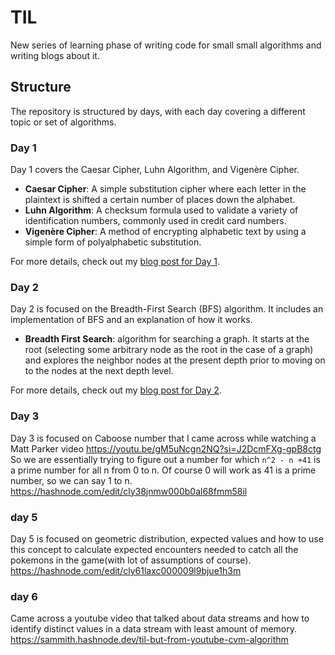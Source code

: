 # TIL

New series of learning phase of writing code for small small algorithms and writing blogs about it.

## Structure

The repository is structured by days, with each day covering a different topic or set of algorithms.

### Day 1

Day 1 covers the Caesar Cipher, Luhn Algorithm, and Vigenère Cipher.

- **Caesar Cipher**: A simple substitution cipher where each letter in the plaintext is shifted a certain number of places down the alphabet.
- **Luhn Algorithm**: A checksum formula used to validate a variety of identification numbers, commonly used in credit card numbers.
- **Vigenère Cipher**: A method of encrypting alphabetic text by using a simple form of polyalphabetic substitution.

For more details, check out my [blog post for Day 1](https://sammith.hashnode.dev/til-but-its-from-tweetsluhn-caesar-vigenere-cipher).

### Day 2

Day 2 is focused on the Breadth-First Search (BFS) algorithm. It includes an implementation of BFS and an explanation of how it works.

- **Breadth First Search**: algorithm for searching a graph. It starts at the root (selecting some arbitrary node as the root in the case of a graph) and explores the neighbor nodes at the present depth prior to moving on to the nodes at the next depth level.

For more details, check out my [blog post for Day 2](https://sammith.hashnode.dev/til-but-from-tweets-2).

### Day 3

Day 3 is focused on Caboose number that I came across while watching a Matt Parker video https://youtu.be/gM5uNcgn2NQ?si=J2DcmFXg-gpB8ctg
So we are essentially trying to figure out a number for which ```n^2 - n +41``` is a prime number for all n from 0 to n. Of course 0 will work as 41 is a prime number, so we can say 1 to n.
https://hashnode.com/edit/cly38jnmw000b0al68fmm58il

### day 5
Day 5 is focused on geometric distribution, expected values and how to use this concept to calculate expected encounters needed to catch all the pokemons in the game(with lot of assumptions of course).
https://hashnode.com/edit/cly61laxc000009l9bjue1h3m

### day 6
Came across a youtube video that talked about data streams and how to identify distinct values in a data stream with least amount of memory.
https://sammith.hashnode.dev/til-but-from-youtube-cvm-algorithm
